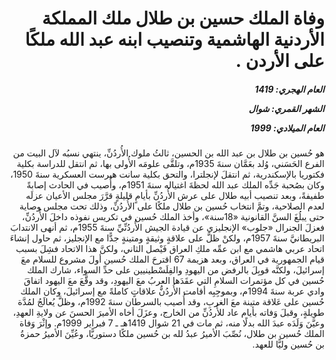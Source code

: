 <h1 dir="rtl">وفاة الملك حسين بن طلال ملك المملكة الأردنية الهاشمية وتنصيب ابنه عبد الله ملكًا على الأردن .</h1>

<h5 dir="rtl">العام الهجري:  1419

الشهر القمري: شوال

العام الميلادي: 1999</h5>

<p dir="rtl">هو حُسين بن طلال بن عبد الله بن الحسين، ثالثُ ملوك الأُردُنِّ، ينتهي نسبُه لآل البيت من الفرع الحَسَني، وُلد بعَمَّان سنةَ 1935م، وتلقَّى علومَه الأُولى بها، ثم انتقل للدراسة بكلية فكتوريا بالإسكندرية، ثم انتقلَ لإنجلترا، والتحق بكلية سانت هيرست العسكرية سنةَ 1950، وكان بصُحبة جَدِّه الملك عبد الله لحظةَ اغتياله سنةَ 1951م، وأُصيب في الحادث إصابةً طفيفةً، وبعد تنصيب أبيه طلال على عرش الأُردُنِّ بأيامٍ قليلةٍ قرَّرَ مجلس الأعيان عزلَه لعدم الصلاحية، وتمَّ انتخاب حُسين بن طلال ملكًا على الأُردُنِّ، وذلك تحت مجلس وصاية حتى يبلُغَ السنَّ القانونية «18سنة»، وأخذ الملك حُسين في تكريس نفوذه داخلَ الأُردُنِّ، فعزلَ الجنرال «جلوب» الإنجليزي عن قيادة الجيش الأُردُنِّيِّ سنةَ 1955م، ثم أنهى الانتدابَ البريطانيَّ سنةَ 1957م، ولكنْ ظلَّ على علاقةٍ وثيقةٍ ومتينةٍ جدًّا مع الإنجليز، ثم حاول إنشاءَ اتحاد عربي هاشمي مع ابن عمِّه ملكِ العراق فَيْصل الثاني، ولكنَّ هذا الاتحاد فشِلَ بسبب قيام الجمهورية في العراق، وبعد هزيمة 67 اقترحَ الملك حُسين أولَ مشروع للسلام معَ إسرائيلَ، ولكنَّه قوبِلَ بالرفض من اليهودِ والفِلَسْطينيين على حدِّ السواء، شارك الملك حُسين في كل مؤتمرات السلامِ التي عقَدَها العربُ معَ اليهودِ، وقد وقَّعَ معَ اليهود اتفاقَ وادي عربة سنةَ 1994م، وبموجِبِه أقامت الأُردُنُّ علاقاتٍ كاملةً مع إسرائيلَ، وكان الملك حُسين على عَلاقة متينة معَ الغربِ، وقد أُصيب بالسرطان سنةَ 1992م، وظلَّ يُعالَجُ لمُدَّة طويلةٍ، وقبلَ وَفاته بأيام عاد للأُردُنِّ من الخارج، وعزَلَ أخاه الأميرَ الحسنَ عن ولايةِ العهدِ، وعيَّنَ وَلَدَه عبدَ الله بدلًا منه، ثم مات في 21 شوال 1419هـ ـ 7 فبراير 1999م. وإثْرَ وَفاة الملك حُسين بن طلال، نُصِّبَ الأميرُ عبدُ لله بن حُسين ملكًا دستوريًّا، وعُيِّنَ الأميرُ حمزةُ بن حُسين وليًّا للعهد.</p></br>
